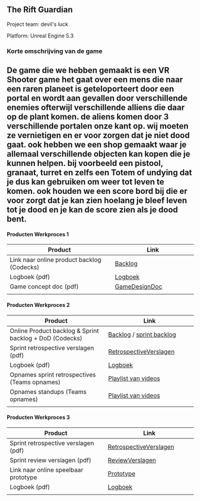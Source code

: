 ## The Rift Guardian
Project team: devil's luck

Platform:
Unreal Engine 5.3

### Korte omschrijving van de game

De game die we hebben gemaakt is een VR Shooter game
het gaat over een mens die naar een raren planeet is geteloporteert door een portal en wordt aan gevallen 
door verschillende enemies ofterwijl verschillende alliens die daar op de plant komen. de aliens komen door 3 verschillende portalen
onze kant op. wij moeten ze vernietigen en er voor zorgen dat je niet dood gaat. ook hebben we een shop gemaakt waar je allemaal verschillende objecten kan kopen 
die je kunnen helpen. bij voorbeeld een pistool, granaat, turret en zelfs een Totem of undying dat je dus kan gebruiken om weer tot leven te komen. 
ook houden we een score bord bij die er voor zorgt dat je kan zien hoelang je bleef leven tot je dood en je kan de score zien als je dood bent.
---
#### Producten Werkproces 1

| Product  | Link |
| ------ |  ------ |
| Link naar online product backlog (Codecks) | [Backlog]
| Logboek (pdf)                             | [Logboek]
| Game concept doc (pdf)                    | [GameDesignDoc]
|<img width=500/>|<img width=300/>|
   
#### Producten Werkproces 2
| Product  | Link |
| ------ |  ------ |
| Online Product backlog & Sprint backlog + DoD (Codecks)    | [Backlog] / [sprint backlog]
| Sprint retrospective verslagen (pdf)                      | [RetrospectiveVerslagen]
| Logboek (pdf)                                             | [Logboek]
| Opnames sprint retrospectives (Teams opnames)             | [Playlist van videos]
| Opnames standups (Teams opnames)                          | [Playlist van videos]
|<img width=500/>|<img width=300/>|
   
#### Producten Werkproces 3
| Product  | Link |
| ------ |  ------ |
| Sprint retrospective verslagen (pdf)  | [RetrospectiveVerslagen]
| Sprint review verslagen (pdf)         | [ReviewVerslagen]
| Link naar online speelbaar prototype  | [Prototype]
| Logboek (pdf)                         | [Logboek]
|<img width=500/>|<img width=300/>|

   [Backlog]: <https://unreal-academy.codecks.io/decks/109-product-backlog>
   [sprint backlog]: <https://unreal-academy.codecks.io/decks/152-sprint-backlog-06>
   [Logboek]: <https://github.com/BerendWeij/agp_inlever_template/blob/master/producten/logboek.pdf>
   [GameDesignDoc]: <https://github.com/BerendWeij/agp_inlever_template/blob/master/producten/GameDesignDoc.pdf>
   [RetrospectiveVerslagen]: <https://github.com/Delysha/agp_inlever_template/blob/master/producten/Retrospective_Verslag.pdf>
   [ReviewVerslagen]: <https://github.com/BerendWeij/agp_inlever_template/blob/master/producten/ReviewVerslagen.pdf>
   [Prototype]: <https://www.mijnmytheprototype.nl>
   [Playlist van videos]: <https://www.youtube.com/playlist?list=PLnBx3KKOKHtALh1aE0SLvpywmG3A-yhSj>
   
